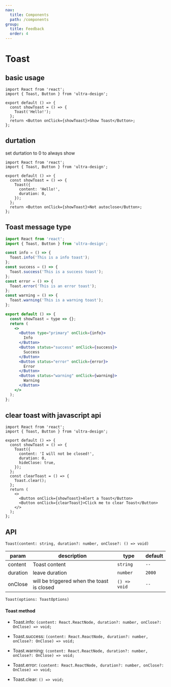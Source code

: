```yaml
---
nav:
  title: Components
  path: /components
group:
  title: Feedback
  order: 4
---
```


# Toast

## basic usage

```tsx
import React from 'react';
import { Toast, Button } from 'ultra-design';

export default () => {
  const showToast = () => {
    Toast('Hello!');
  };
  return <Button onClick={showToast}>Show Toast</Button>;
};
```

## durtation

set durtation to 0 to always show

```tsx
import React from 'react';
import { Toast, Button } from 'ultra-design';

export default () => {
  const showToast = () => {
    Toast({
      content: 'Hello!',
      duration: 0,
    });
  };
  return <Button onClick={showToast}>Not autoclose</Button>;
};
```

## Toast message type

```jsx
import React from 'react';
import { Toast, Button } from 'ultra-design';

const info = () => {
  Toast.info('This is a info toast');
};
const success = () => {
  Toast.success('This is a success toast');
};
const error = () => {
  Toast.error('This is an error toast');
};
const warning = () => {
  Toast.warning('This is a warning toast');
};

export default () => {
  const showToast = type => {};
  return (
    <>
      <Button type="primary" onClick={info}>
        Info
      </Button>
      <Button status="success" onClick={success}>
        Success
      </Button>
      <Button status="error" onClick={error}>
        Error
      </Button>
      <Button status="warning" onClick={warning}>
        Warning
      </Button>
    </>
  );
};
```

## clear toast with javascript api

```tsx
import React from 'react';
import { Toast, Button } from 'ultra-design';

export default () => {
  const showToast = () => {
    Toast({
      content: 'I will not be closed!',
      duration: 0,
      hideClose: true,
    });
  };
  const clearToast = () => {
    Toast.clear();
  };
  return (
    <>
      <Button onClick={showToast}>Alert a Toast</Button>
      <Button onClick={clearToast}>Click me to clear Toast</Button>
    </>
  );
};
```

## API

`Toast(content: string, duration?: number, onClose?: () => void)`

| param    | description                                | type         | default |
| -------- | ------------------------------------------ | ------------ | ------- |
| content  | Toast content                              | `string`     | `--`    |
| duration | leave duration                             | `number`     | `2000`  |
| onClose  | will be triggered when the toast is closed | `() => void` | `--`    |

`Toast(options: ToastOptions)`

<API src="toast-internal.tsx" export="['ToastInternal']" hideTitle />

#### Toast method

- Toast.info: `(content: React.ReactNode, duration?: number, onClose?: OnClose) => void;`

- Toast.success: `(content: React.ReactNode, duration?: number, onClose?: OnClose) => void;`

- Toast.warning: `(content: React.ReactNode, duration?: number, onClose?: OnClose) => void;`

- Toast.error: `(content: React.ReactNode, duration?: number, onClose?: OnClose) => void;`

- Toast.clear: `() => void;`
